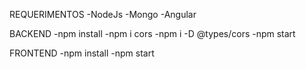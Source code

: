 ﻿
REQUERIMENTOS
-NodeJs
-Mongo
-Angular

BACKEND
-npm install
-npm i cors
-npm i -D @types/cors
-npm start

FRONTEND
-npm install
-npm start